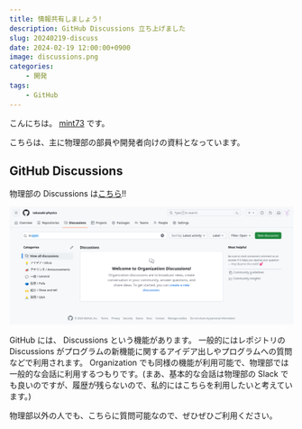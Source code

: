 ```yaml
---
title: 情報共有しましょう!
description: GitHub Discussions 立ち上げました
slug: 20240219-discuss
date: 2024-02-19 12:00:00+0900
image: discussions.png
categories:
    - 開発
tags:
    - GitHub
---
```

こんにちは。
[mint73](https://github.com/mint73) です。

こちらは、主に物理部の部員や開発者向けの資料となっています。

## GitHub Discussions

物理部の Discussions は[こちら](https://github.com/orgs/takasaki-physics/discussions)!!

![GitHub Discussions](discussions.png)

GitHub には、 Discussions という機能があります。
一般的にはレポジトリの Discussions がプログラムの新機能に関するアイデア出しやプログラムへの質問などで利用されます。
Organization でも同様の機能が利用可能で、物理部では一般的な会話に利用するつもりです。(まあ、基本的な会話は物理部の Slack でも良いのですが、履歴が残らないので、私的にはこちらを利用したいと考えています。)

物理部以外の人でも、こちらに質問可能なので、ぜひぜひご利用ください。
